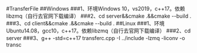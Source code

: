 #TransferFile
##Windows
###1、环境Windows 10，vs2019，c++17。依赖libzmq（自行去官网下载编译）
###2、cd server&&cmake .&&cmake --build .
###3、cd client&&cmake .&&cmake --build .
##Linux
###1、环境Ubuntu14.08，gcc10，c++17。依赖libzmq（自行去官网下载编译）
###2、cd server
###3、g++ -std=c++17 transferc.cpp -I ../include -lzmq -liconv -o transc 
